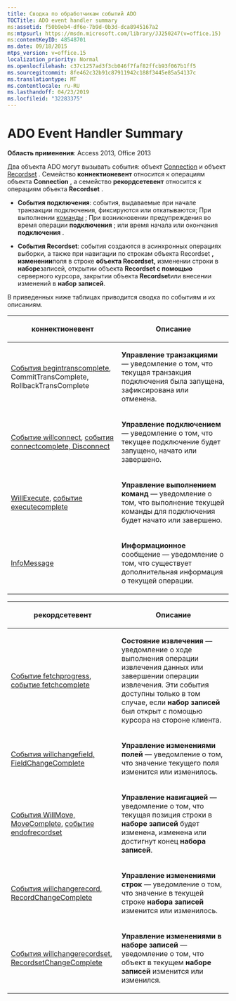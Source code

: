 ```yaml
---
title: Сводка по обработчикам событий ADO
TOCTitle: ADO event handler summary
ms:assetid: f50b9eb4-df6e-7b9d-0b3d-dca8945167a2
ms:mtpsurl: https://msdn.microsoft.com/library/JJ250247(v=office.15)
ms:contentKeyID: 48548701
ms.date: 09/18/2015
mtps_version: v=office.15
localization_priority: Normal
ms.openlocfilehash: c37c1257ad3f3cb046f7faf82ffcb93f067b1ff5
ms.sourcegitcommit: 8fe462c32b91c87911942c188f3445e85a54137c
ms.translationtype: MT
ms.contentlocale: ru-RU
ms.lasthandoff: 04/23/2019
ms.locfileid: "32283375"
---
```

# <a name="ado-event-handler-summary"></a>ADO Event Handler Summary


**Область применения**: Access 2013, Office 2013

Два объекта ADO могут вызывать события: объект [Connection](connection-object-ado.md) и объект [Recordset](recordset-object-ado.md) . Семейство **коннектионевент** относится к операциям объекта **Connection** , а семейство **рекордсетевент** относится к операциям объекта **Recordset** .

- **События подключения**: события, выдаваемые при начале транзакции подключения, фиксируются или откатываются; При выполнении [команды](command-object-ado.md) ; При возникновении предупреждения во время операции **подключения** ; или время начала или окончания **подключения** .

- **События Recordset**: события создаются в асинхронных операциях выборки, а также при навигации по строкам объекта Recordset **, изменении**поля в строке **объекта Recordset,** изменении строки в **наборе**записей, открытии объекта **Recordset с помощью** серверного курсора, закрытии объекта **Recordset**или внесении изменений в **набор записей**.

В приведенных ниже таблицах приводится сводка по событиям и их описаниям.

<table>
<colgroup>
<col style="width: 50%" />
<col style="width: 50%" />
</colgroup>
<thead>
<tr class="header">
<th><p>коннектионевент</p></th>
<th><p>Описание</p></th>
</tr>
</thead>
<tbody>
<tr class="odd">
<td><p><a href="begintranscomplete-committranscomplete-and-rollbacktranscomplete-events-ado.md">События begintranscomplete</a>, CommitTransComplete, RollbackTransComplete</p></td>
<td><p><strong>Управление транзакциями</strong> — уведомление о том, что текущая транзакция подключения была запущена, зафиксирована или отменена.</p></td>
</tr>
<tr class="even">
<td><p><a href="willconnect-event-ado.md">Событие willconnect</a>, <a href="connectcomplete-and-disconnect-events-ado.md">события connectcomplete, Disconnect</a></p></td>
<td><p><strong>Управление подключением</strong> — уведомление о том, что текущее подключение будет запущено, начато или завершено.</p></td>
</tr>
<tr class="odd">
<td><p><a href="willexecute-event-ado.md">WillExecute</a>, <a href="executecomplete-event-ado.md">событие executecomplete</a></p></td>
<td><p><strong>Управление выполнением команд</strong> — уведомление о том, что выполнение текущей команды для подключения будет начато или завершено.</p></td>
</tr>
<tr class="even">
<td><p><a href="infomessage-event-ado.md">InfoMessage</a></p></td>
<td><p><strong>Информационное</strong> сообщение — уведомление о том, что существует дополнительная информация о текущей операции.</p></td>
</tr>
</tbody>
</table>


<table>
<colgroup>
<col style="width: 50%" />
<col style="width: 50%" />
</colgroup>
<thead>
<tr class="header">
<th><p>рекордсетевент</p></th>
<th><p>Описание</p></th>
</tr>
</thead>
<tbody>
<tr class="odd">
<td><p><a href="fetchprogress-event-ado.md">Событие fetchprogress</a>, <a href="fetchcomplete-event-ado.md">событие fetchcomplete</a></p></td>
<td><p><strong>Состояние извлечения</strong> — уведомление о ходе выполнения операции извлечения данных или завершении операции извлечения. Эти события доступны только в том случае, если <strong>набор записей</strong> был открыт с помощью курсора на стороне клиента.</p></td>
</tr>
<tr class="even">
<td><p><a href="willchangefield-and-fieldchangecomplete-events-ado.md">События willchangefield, FieldChangeComplete</a></p></td>
<td><p><strong>Управление изменениями полей</strong> — уведомление о том, что значение текущего поля изменится или изменилось.</p></td>
</tr>
<tr class="odd">
<td><p><a href="willmove-and-movecomplete-events-ado.md">События WillMove, MoveComplete</a>, <a href="endofrecordset-event-ado.md">событие endofrecordset</a></p></td>
<td><p><strong>Управление навигацией</strong> — уведомление о том, что текущая позиция строки в <strong>наборе записей</strong> будет изменена, изменена или достигнут конец <strong>набора записей</strong>.</p></td>
</tr>
<tr class="even">
<td><p><a href="willchangerecord-and-recordchangecomplete-events-ado.md">События willchangerecord, RecordChangeComplete</a></p></td>
<td><p><strong>Управление изменениями строк</strong> — уведомление о том, что значение в текущей строке <strong>набора записей</strong> изменится или изменилось.</p></td>
</tr>
<tr class="odd">
<td><p><a href="willchangerecordset-and-recordsetchangecomplete-events-ado.md">События willchangerecordset, RecordsetChangeComplete</a></p></td>
<td><p><strong>Управление изменениями в наборе записей</strong> — уведомление о том, что объект в текущем <strong>наборе записей</strong> изменится или изменился.</p></td>
</tr>
</tbody>
</table>

